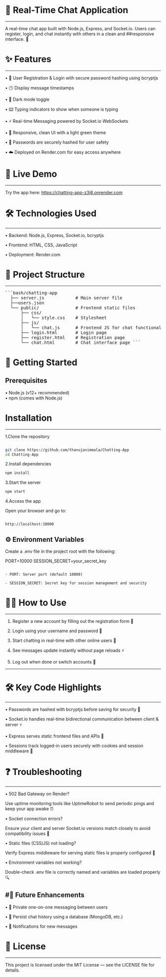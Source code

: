 # 💬 Real-Time Chat Application
---
 A real-time chat app built with Node.js, Express, and Socket.io.
Users can register, login, and chat instantly with others in a clean and ##responsive interface. 🚀


# ✨ Features
---
 • 📝 User Registration & Login with secure password hashing using bcryptjs

 • 🕒 Display message timestamps

 • 🌙 Dark mode toggle

 • ⌨️ Typing indicators to show when someone is typing

 • ⚡ Real-time Messaging powered by Socket.io WebSockets

 • 🎨 Responsive, clean UI with a light green theme

 • 🔐 Passwords are securely hashed for user safety

 • ☁️ Deployed on Render.com for easy access anywhere


# 🔗 Live Demo
---
  Try the app here:
  https://chatting-app-z3j8.onrender.com


# 🛠 Technologies Used
---
• Backend: Node.js, Express, Socket.io, bcryptjs

• Frontend: HTML, CSS, JavaScript

• Deployment: Render.com



# 📂 Project Structure
---
<pre>```bash/chatting-app
  ├── server.js            # Main server file
  ├──users.json
  └── public/              # Frontend static files
      ├── css/
      │   └── style.css    # Stylesheet
      ├── js/
      │   └── chat.js      # Frontend JS for chat functionality
      ├── login.html       # Login page
      ├── register.html    # Registration page
      └── chat.html        # Chat interface page ```</pre>


# 🚀 Getting Started

## Prerequisites

• Node.js (v12+ recommended)   
• npm (comes with Node.js)

# Installation
---
1.Clone the repository

```bash

git clone https://github.com/thanujanimmala/Chatting-App
cd Chatting-App
```

2.Install dependencies

```bash
npm install
```

3.Start the server

```bash
npm start
```

4.Access the app

Open your browser and go to:

```arduino

http://localhost:10000
```

## ⚙️ Environment Variables

Create a .env file in the project root with the following:


PORT=10000
SESSION_SECRET=your_secret_key

```pgsql

- PORT: Server port (default 10000)  

- SESSION_SECRET: Secret key for session management and security
```

# 🧑‍💻 How to Use
---
1. Register a new account by filling out the registration form 📝

2. Login using your username and password 🔐

3. Start chatting in real-time with other online users 💬

4. See messages update instantly without page reloads ⚡

5. Log out when done or switch accounts 🔄
---

# 🛠 Key Code Highlights
---
• Passwords are hashed with bcryptjs before saving for security 🔐

• Socket.io handles real-time bidirectional communication between client & server ⚡

• Express serves static frontend files and APIs 🚦

• Sessions track logged-in users securely with cookies and session middleware 🔑


# ❓ Troubleshooting
---
• 502 Bad Gateway on Render?

Use uptime monitoring tools like UptimeRobot to send periodic pings and keep your app awake ⏰

• Socket connection errors?

Ensure your client and server Socket.io versions match closely to avoid compatibility issues 🔄

• Static files (CSS/JS) not loading?

Verify Express middleware for serving static files is properly configured 📂

• Environment variables not working?

Double-check .env file is correctly named and variables are loaded properly 🔍


#🚧 Future Enhancements
---
• 🔐 Private one-on-one messaging between users

• 💾 Persist chat history using a database (MongoDB, etc.)

• 🔔 Notifications for new messages


# 📄 License
---
 This project is licensed under the MIT License — see the LICENSE file for details.

